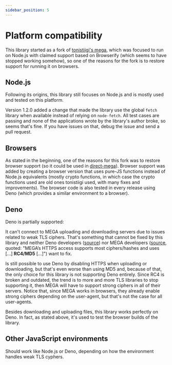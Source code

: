 ```yaml
---
sidebar_position: 5
---
```


# Platform compatibility

This library started as a fork of [tonistiigi's mega](https://www.npmjs.com/package/mega), which was focused to run on Node.js with claimed support based on Browserify (which seems to have stopped working somehow), so one of the reasons for the fork is to restore support for running it on browsers.

## Node.js

Following its origins, this library still focuses on Node.js and is mostly used and tested on this platform.

Version 1.2.0 added a change that made the library use the global `fetch` library when available instead of relying on `node-fetch`. All test cases are passing and none of the applications wrote by the library's author broke, so seems that's fine. If you have issues on that, debug the issue and send a pull request.

## Browsers

As stated in the beginning, one of the reasons for this fork was to restore browser support (so it could be used in [direct-mega](https://github.com/qgustavor/direct-mega)). Browser support was added by creating a browser version that uses pure-JS functions instead of Node.js equivalents (mostly crypto functions, in which case the crypto functions used are old ones tonistiigi used, with many fixes and improvements). The browser code is also tested in every release using Deno (which provides a similar environment to a browser).

## Deno

Deno is partially supported:

It can't connect to MEGA uploading and downloading servers due to issues related to weak TLS ciphers. That's something that cannot be fixed by this library and neither Deno developers ([source](https://github.com/denoland/deno/issues/6427#issuecomment-813662658)) nor MEGA developers ([source](https://mega.io/developers), quoted: "MEGA’s HTTPS access supports most ciphers/hashes and uses [...] **RC4/MD5** [...]") want to fix.

Is still possible to use Deno by disabling HTTPS when uploading or downloading, but that's even worse than using MD5 and, because of that, the only choice for this library is not supporting Deno entirely. Since RC4 is broken and outdated, the trend is to more and more TLS libraries to stop supporting it, then MEGA will have to support strong ciphers in all of their servers. Notice that, since MEGA works in browsers, they already enable strong ciphers depending on the user-agent, but that's not the case for all user-agents.

Besides downloading and uploading files, this library works perfectly on Deno. In fact, as stated above, it's used to test the browser builds of the library.

## Other JavaScript environments

Should work like Node.js or Deno, depending on how the environment handles weak TLS cyphers.
